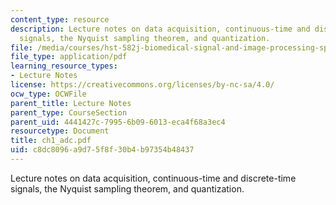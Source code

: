 ```yaml
---
content_type: resource
description: Lecture notes on data acquisition, continuous-time and discrete-time
  signals, the Nyquist sampling theorem, and quantization.
file: /media/courses/hst-582j-biomedical-signal-and-image-processing-spring-2007/c8dc8096a9d75f8f30b4b97354b48437_ch1_adc.pdf
file_type: application/pdf
learning_resource_types:
- Lecture Notes
license: https://creativecommons.org/licenses/by-nc-sa/4.0/
ocw_type: OCWFile
parent_title: Lecture Notes
parent_type: CourseSection
parent_uid: 4441427c-7995-6b09-6013-eca4f68a3ec4
resourcetype: Document
title: ch1_adc.pdf
uid: c8dc8096-a9d7-5f8f-30b4-b97354b48437
---
```

Lecture notes on data acquisition, continuous-time and discrete-time signals, the Nyquist sampling theorem, and quantization.